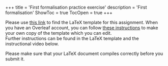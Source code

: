 +++
title = 'First formalisation practice exercise'
description = 'First formalisation'
ShowToc = true
TocOpen = true
+++

Please use [this link](https://www.overleaf.com/read/fdfngmkytwwq#c3730d) to find the LaTeX template for this assignment. When you have an Overleaf account, you can follow [these instructions](https://www.overleaf.com/learn/how-to/Copying_a_project#Making_a_copy_of_a_project) to make your own copy of the template which you can edit.  
Further instructions can be found in the LaTeX template and the instructional video below.

Please make sure that your LaTeX document compiles correctly before you submit it.
